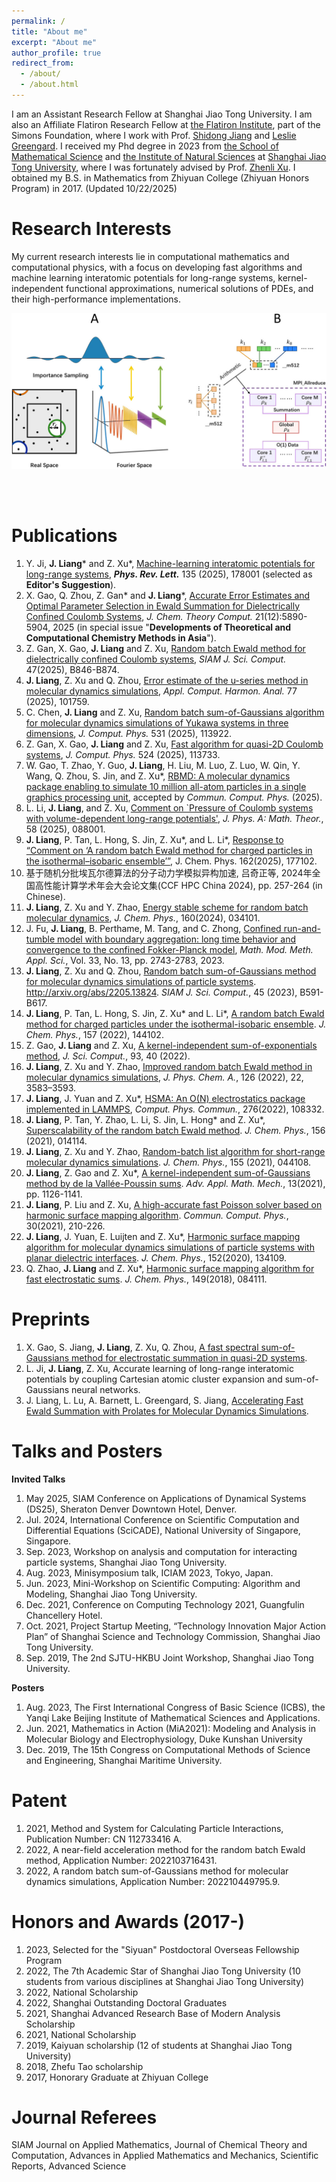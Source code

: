 ```yaml
---
permalink: /
title: "About me"
excerpt: "About me"
author_profile: true
redirect_from: 
  - /about/
  - /about.html
---
```


I am an Assistant Research Fellow at Shanghai Jiao Tong University. I am also an Affiliate Flatiron Research Fellow at [the Flatiron Institute](https://www.simonsfoundation.org/flatiron/center-for-computational-mathematics/), part of the Simons Foundation, where I work with Prof. [Shidong Jiang](https://www.simonsfoundation.org/people/shidong-jiang/) and [Leslie Greengard](https://www.simonsfoundation.org/people/leslie-greengard/). I received my Phd degree in 2023 from [the School of Mathematical Science](https://math.sjtu.edu.cn/Default/index) and [the Institute of Natural Sciences](https://ins.sjtu.edu.cn/) at [Shanghai Jiao Tong University](https://www.sjtu.edu.cn/), where I was fortunately advised by Prof. [Zhenli Xu](https://math.sjtu.edu.cn/faculty/xuzl/). I obtained my B.S. in Mathematics from Zhiyuan College (Zhiyuan Honors Program) in 2017. (Updated 10/22/2025)

Research Interests
======
My current research interests lie in computational mathematics and computational physics, with a focus on developing fast algorithms and machine learning interatomic potentials for long-range systems, kernel-independent functional approximations, numerical solutions of PDEs, and their high-performance implementations.

<center>
<img src="/images/RBE.jpeg" width="600" alt="The RBE Algorithm and Parallel Implementation">  
</center>  
<!--<div style="display: flex; justify-content: center; align-items: center;">
    <img src="/images/RBE.jpeg" width="400" alt="Image 1"><img src="/images/RBE_TIme.jpeg" width="300" alt="Image 2">
</div>-->

<!-- ![Random batch Ewald](/images/RBE.jpeg)![RBE_Time](/images/RBE_TIme.jpeg) -->

<br><br>

Publications
======
1. Y. Ji, **J. Liang**\* and Z. Xu\*, [Machine-learning interatomic potentials for long-range systems](https://journals.aps.org/prl/abstract/10.1103/ssp9-7s81), ***Phys. Rev. Lett.*** 135 (2025), 178001 (selected as **Editor's Suggestion**).
1. X. Gao, Q. Zhou, Z. Gan* and **J. Liang***, [Accurate Error Estimates and Optimal Parameter Selection in Ewald Summation for Dielectrically Confined Coulomb Systems](https://arxiv.org/abs/2503.18126), *J. Chem. Theory Comput.* 21(12):5890-5904, 2025 (in special issue "**Developments of Theoretical and Computational Chemistry Methods in Asia**").
1. Z. Gan, X. Gao, **J. Liang** and Z. Xu, [Random batch Ewald method for dielectrically confined Coulomb systems](https://arxiv.org/abs/2405.06333), *SIAM J. Sci. Comput.* 47(2025), B846-B874.
1. **J. Liang**, Z. Xu and Q. Zhou, [Error estimate of the u-series method in molecular dynamics simulations](https://arxiv.org/abs/2305.05369), *Appl. Comput. Harmon. Anal.* 77 (2025), 101759.
1. C. Chen, **J. Liang** and Z. Xu, [Random batch sum-of-Gaussians algorithm for molecular dynamics simulations of Yukawa systems in three dimensions](https://arxiv.org/abs/2205.13824), *J. Comput. Phys.* 531 (2025), 113922.
1. Z. Gan, X. Gao, **J. Liang** and Z. Xu, [Fast algorithm for quasi-2D Coulomb systems](https://www.sciencedirect.com/science/article/pii/S0021999125000166?via%3Dihub), *J. Comput. Phys.* 524 (2025), 113733.
1. W. Gao, T. Zhao, Y. Guo, **J. Liang**, H. Liu, M. Luo, Z. Luo, W. Qin, Y. Wang, Q. Zhou, S. Jin, and Z. Xu*, [RBMD: A molecular dynamics package enabling to simulate 10 million all-atom particles in a single graphics processing unit](https://arxiv.org/abs/2407.09315), accepted by *Commun. Comput. Phys.* (2025).
1. L. Li, **J. Liang**, and Z. Xu, [ Comment on `Pressure of Coulomb systems with volume-dependent long-range potentials'](https://iopscience.iop.org/article/10.1088/1751-8121/adb3fd), *J. Phys. A: Math. Theor.*, 58 (2025), 088001.
1. **J. Liang**, P. Tan, L. Hong, S. Jin, Z. Xu*, and L. Li*, [Response to “Comment on ‘A random batch Ewald method for charged particles in the isothermal–isobaric ensemble’”](https://pubs.aip.org/aip/jcp/article/162/17/177102/3345849/Response-to-Comment-on-A-random-batch-Ewald-method), J. Chem. Phys. 162(2025), 177102. 
1. 基于随机分批埃瓦尔德算法的分子动力学模拟异构加速, 吕奇正等, 2024年全国高性能计算学术年会大会论文集(CCF HPC China 2024), pp. 257-264 (in Chinese).
1. **J. Liang**, Z. Xu and Y. Zhao, [Energy stable scheme for random batch molecular dynamics](https://pubs.aip.org/aip/jcp/article/160/3/034101/2946526/Energy-stable-scheme-for-random-batch-molecular),  *J. Chem. Phys.*, 160(2024), 034101. 
1. J. Fu, **J. Liang**, B. Perthame, M. Tang, and C. Zhong, [Confined run-and-tumble model with boundary aggregation: long time behavior and convergence to the confined Fokker-Planck model](https://www.worldscientific.com/doi/10.1142/S0218202523500604), *Math. Mod. Meth. Appl. Sci.*, Vol. 33, No. 13, pp. 2743-2783, 2023. 
1. **J. Liang**, Z. Xu and Q. Zhou, [Random batch sum-of-Gaussians method for molecular dynamics simulations of particle systems](http://arxiv.org/abs/2205.13824). http://arxiv.org/abs/2205.13824. *SIAM J. Sci. Comput.*, 45 (2023), B591-B617. 
1. **J. Liang**, P. Tan, L. Hong, S. Jin, Z. Xu* and L. Li*, [A random batch Ewald method for charged particles under the isothermal-isobaric ensemble](https://arxiv.org/abs/2110.14362). *J. Chem. Phys.*, 157 (2022), 144102. 
1. Z. Gao, **J. Liang** and Z. Xu, [A kernel-independent sum-of-exponentials method](https://link.springer.com/article/10.1007/s10915-022-01999-1), *J. Sci. Comput.*, 93, 40 (2022).
1. **J. Liang**, Z. Xu and Y. Zhao, [Improved random batch Ewald method in molecular dynamics simulations](https://pubs.acs.org/doi/10.1021/acs.jpca.2c01918), *J. Phys. Chem. A.*, 126 (2022), 22, 3583–3593.
1. **J. Liang**, J. Yuan and Z. Xu*, [HSMA: An O(N) electrostatics package implemented in LAMMPS](https://www.sciencedirect.com/science/article/pii/S0010465522000509?via%3Dihub), *Comput. Phys. Commun.*, 276(2022), 108332.
1. **J. Liang**, P. Tan, Y. Zhao, L. Li, S. Jin, L. Hong* and Z. Xu*, [Superscalability of the random batch Ewald method](https://aip.scitation.org/doi/10.1063/5.0073424). *J. Chem. Phys.*, 156 (2021), 014114.
1. **J. Liang**, Z. Xu and Y. Zhao, [Random-batch list algorithm for short-range molecular dynamics simulations](https://aip.scitation.org/doi/10.1063/5.0056515). *J. Chem. Phys.*, 155 (2021), 044108.
1. **J. Liang**, Z. Gao and Z. Xu*, [A kernel-independent sum-of-Gaussians method by de la Vallée-Poussin sums](https://global-sci.org/intro/article_detail/aamm/19256.html). *Adv. Appl. Math. Mech.*, 13(2021), pp. 1126-1141.
1. **J. Liang**, P. Liu and Z. Xu, [A high-accurate fast Poisson solver based on harmonic surface mapping algorithm](https://global-sci.org/intro/article_detail/cicp/18879.htmlhttps://aip.scitation.org/doi/10.1063/5.0003293). *Commun. Comput. Phys.*, 30(2021), 210-226.
1. **J. Liang**, J. Yuan, E. Luijten and Z. Xu*, [Harmonic surface mapping algorithm for molecular dynamics simulations of particle systems with planar dielectric interfaces](https://aip.scitation.org/doi/10.1063/5.0003293). *J. Chem. Phys.*, 152(2020), 134109.
1. Q. Zhao, **J. Liang** and Z. Xu*, [Harmonic surface mapping algorithm for fast electrostatic sums](https://aip.scitation.org/doi/10.1063/1.5044438). *J. Chem. Phys.*, 149(2018), 084111.

Preprints
======
1. X. Gao, S. Jiang, **J. Liang**, Z. Xu, Q. Zhou, [A fast spectral sum-of-Gaussians method for electrostatic summation in quasi-2D systems](https://arxiv.org/abs/2412.04595).
2. L. Ji, **J. Liang**, Z. Xu, Accurate learning of long-range interatomic potentials by coupling Cartesian atomic cluster expansion and sum-of-Gaussians neural networks.
3. J. Liang, L. Lu, A. Barnett, L. Greengard, S. Jiang, [Accelerating Fast Ewald Summation with Prolates for Molecular Dynamics Simulations](https://arxiv.org/abs/2505.09727).

Talks and Posters
======
**Invited Talks**
1. May 2025, SIAM Conference on Applications of Dynamical Systems (DS25), Sheraton Denver Downtown Hotel, Denver.
2. Jul. 2024, International Conference on Scientific Computation and Differential Equations (SciCADE), National University of Singapore, Singapore.
3. Sep. 2023, Workshop on analysis and computation for interacting particle systems, Shanghai Jiao Tong University.
4. Aug. 2023, Minisymposium talk, ICIAM 2023, Tokyo, Japan.
5. Jun. 2023, Mini-Workshop on Scientific Computing: Algorithm and Modeling, Shanghai Jiao Tong University.
6. Dec. 2021, Conference on Computing Technology 2021, Guangfulin Chancellery Hotel.
7. Oct. 2021, Project Startup Meeting, “Technology Innovation Major Action Plan” of Shanghai Science and Technology Commission, Shanghai Jiao Tong University.
8. Sep. 2019, The 2nd SJTU-HKBU Joint Workshop, Shanghai Jiao Tong University. <!--7. Dec. 2019, The 15th Congress on Computational Methods of Science and Engineering, Shanghai Maritime University.-->

**Posters**
1. Aug. 2023, The First International Congress of Basic Science (ICBS), the Yanqi Lake Beijing Institute of Mathematical Sciences and Applications.
2. Jun. 2021, Mathematics in Action (MiA2021): Modeling and Analysis in Molecular Biology and Electrophysiology,
Duke Kunshan University
3. Dec. 2019, The 15th Congress on Computational Methods of Science and Engineering, Shanghai Maritime University.
<!--4. Jun. 2019, Annual Academic Committee of the Ministry of Education Key Laboratory, Shanghai Jiao Tong University-->

Patent
======
1. 2021, Method and System for Calculating Particle Interactions, Publication Number: CN 112733416 A.
2. 2022, A near-field acceleration method for the random batch Ewald method, Application Number: 2022103716431.  
3. 2022, A random batch sum-of-Gaussians method for molecular dynamics simulations, Application Number: 202210449795.9. 

Honors and Awards (2017-)
======
1. 2023, Selected for the "Siyuan" Postdoctoral Overseas Fellowship Program
2. 2022, The 7th Academic Star of Shanghai Jiao Tong University (10 students from various disciplines at Shanghai Jiao Tong University)
3. 2022, National Scholarship
4. 2022, Shanghai Outstanding Doctoral Graduates
5. 2021, Shanghai Advanced Research Base of Modern Analysis Scholarship
6. 2021, National Scholarship <!--7. 2020, Huawei Doctoral Scholarship (first-class)-->
7. 2019, Kaiyuan scholarship (12 of students at Shanghai Jiao Tong University)
8. 2018, Zhefu Tao scholarship <!-- 10. 2017-2019, First-class Academic Scholarship at Shanghai Jiao Tong University 11. 2020 and 2021, Merit Student at Shanghai Jiao Tong University--> <!--12. 2017, 2018 and 2020, Excellent league member at Shanghai Jiao Tong University-->
9. 2017, Honorary Graduate at Zhiyuan College

Journal Referees
======
SIAM Journal on Applied Mathematics, Journal of Chemical Theory and Computation, Advances in Applied Mathematics and Mechanics, Scientific Reports, Advanced Science
